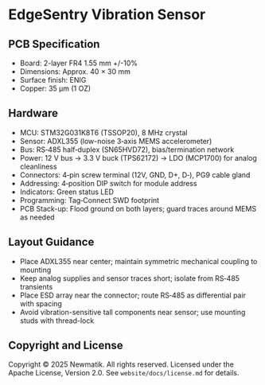 # EdgeSentry Vibration Sensor

## PCB Specification

- Board: 2-layer FR4 1.55 mm +/-10%
- Dimensions: Approx. 40 × 30 mm
- Surface finish: ENIG
- Copper: 35 µm (1 OZ)

## Hardware

- MCU: STM32G031K8T6 (TSSOP20), 8 MHz crystal
- Sensor: ADXL355 (low-noise 3‑axis MEMS accelerometer)
- Bus: RS‑485 half‑duplex (SN65HVD72), bias/termination network
- Power: 12 V bus → 3.3 V buck (TPS62172) → LDO (MCP1700) for analog cleanliness
- Connectors: 4‑pin screw terminal (12V, GND, D+, D‑), PG9 cable gland
- Addressing: 4‑position DIP switch for module address
- Indicators: Green status LED
- Programming: Tag‑Connect SWD footprint
- PCB Stack-up: Flood ground on both layers; guard traces around MEMS as needed

## Layout Guidance

- Place ADXL355 near center; maintain symmetric mechanical coupling to mounting
- Keep analog supplies and sensor traces short; isolate from RS‑485 transients
- Place ESD array near the connector; route RS‑485 as differential pair with spacing
- Avoid vibration-sensitive tall components near sensor; use mounting studs with thread-lock

## Copyright and License

Copyright © 2025 Newmatik. All rights reserved.
Licensed under the Apache License, Version 2.0. See `website/docs/license.md` for details.
